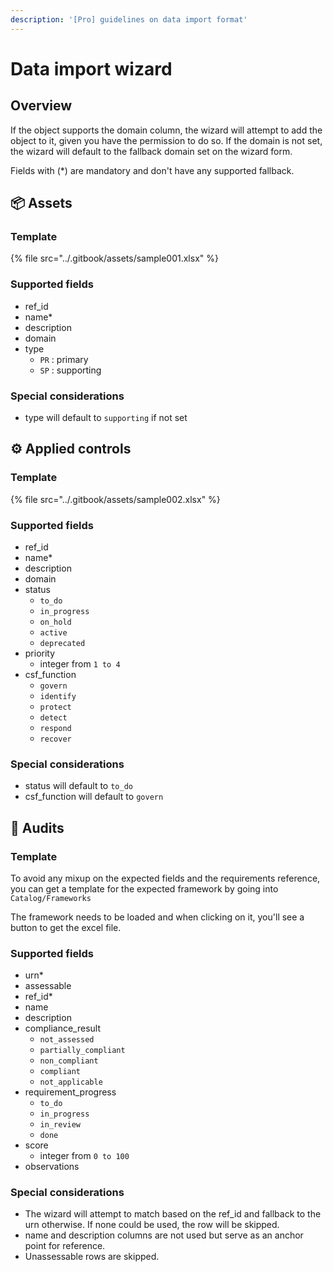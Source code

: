 ```yaml
---
description: '[Pro] guidelines on data import format'
---
```


# Data import wizard

## Overview



If the object supports the domain column, the wizard will attempt to add the object to it, given you have the permission to do so. If the domain is not set, the wizard will default to the  fallback domain set on the wizard form.



Fields with (\*) are mandatory and don't have any supported fallback.&#x20;

&#x20;

## 📦 Assets



### Template

{% file src="../.gitbook/assets/sample001.xlsx" %}

### Supported fields



* ref\_id
* name\*
* description
* domain
* type
  * `PR` : primary
  * `SP` : supporting

### Special considerations

* type will default to `supporting` if not set





## ⚙️ Applied controls



### Template

{% file src="../.gitbook/assets/sample002.xlsx" %}

### Supported fields

* ref\_id
* name\*
* description
* domain
* status
  * `to_do`
  * `in_progress`
  * `on_hold`
  * `active`
  * `deprecated`
* priority
  * integer from `1 to 4`
* csf\_function
  * `govern`
  * `identify`
  * `protect`
  * `detect`
  * `respond`
  * `recover`

### Special considerations

* status will default to `to_do`
* csf\_function will default to `govern`



## 📃 Audits





### Template



To avoid any mixup on the expected fields and the requirements reference, you can get a  template for the expected framework by going into `Catalog/Frameworks`

The framework needs to be loaded and when clicking on it, you'll see a button to get the excel file.

### Supported fields



* urn\*
* assessable
* ref\_id\*
* name
* description&#x20;
* compliance\_result
  * `not_assessed`
  * `partially_compliant`
  * `non_compliant`
  * `compliant`
  * `not_applicable`
* requirement\_progress
  * `to_do`
  * `in_progress`
  * `in_review`
  * `done`
* score
  * integer from `0 to 100`
* observations

### Special considerations

* The wizard will attempt to match based on the ref\_id and fallback to the urn otherwise. If none could be used, the row will be skipped.
* name and description columns are not used but serve as an anchor point for reference.
* Unassessable rows are skipped.







